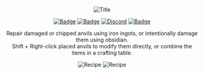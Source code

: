 <div align="center">
  <img alt="Title" src="https://cdn.modrinth.com/data/cached_images/6fc4a4b6b06a1a17eac19001402e7bde953831c5_0.webp">

<a target="_blank" href="https://adoptium.net/en-GB/temurin/releases/"><img alt="Badge" src="https://img.shields.io/badge/Java-17%2B-%20%23e74c3c%20?style=for-the-badge"></a>
<a target="_blank" href="https://papermc.io/downloads/paper"><img alt="Badge" src="https://img.shields.io/badge/Minecraft-1.19.4%2B-%20%23e74c3c%20?style=for-the-badge"></a>
<a target="_blank" href="https://discord.gg/8YRdnf5V42"><img alt="Discord" src="https://img.shields.io/discord/1370011451451772938?style=for-the-badge&label=Discord&color=%237289DA"></a>
<a target="_blank" href="https://www.gnu.org/licenses/gpl-3.0.txt"><img alt="Badge" src="https://img.shields.io/badge/License-GPL v3-%2327ae60?style=for-the-badge"></a>

  <p>
    Repair damaged or chipped anvils using iron ingots, or intentionally damage them using obsidian.
    <br>Shift + Right-click placed anvils to modify them directly, or combine the items in a crafting table.
  </p>

  <img alt="Recipe" src="https://cdn.modrinth.com/data/cached_images/b529fd38ee4777de29340beba23de779ab4e0bbd.png">
  <img alt="Recipe" src="https://cdn.modrinth.com/data/cached_images/fc2f65e3d3d4cc650b0f264050dea3eaf405f371.png">
</div>